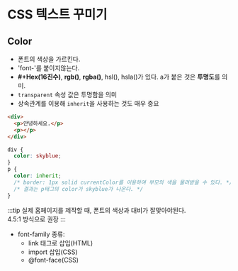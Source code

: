 # CSS 텍스트 꾸미기

## Color

- 폰트의 색상을 가르킨다.
- 'font-'를 붙이지않는다.
- **#+Hex(16진수)**, **rgb()**, **rgba()**, hsl(), hsla()가 있다. a가 붙은 것은 **투명도**를 의미.
- `transparent` 속성 값은 투명함을 의미
- 상속관계를 이용해 `inherit`을 사용하는 것도 매우 중요

```html
<div>
  <p>안녕하세요.</p>
  <p></p>
</div>
```

```css
div {
  color: skyblue;
}
p {
  color: inherit;
  /* border: 1px solid currentColor를 이용하여 부모의 색을 물려받을 수 있다. */
  /* 결과는 p태그의 color가 skyblue가 나온다. */
}
```

:::tip
실제 홈페이지를 제작할 때, 폰트의 색상과 대비가 잘맞아야된다.<br/> 
4.5:1 방식으로 권장
:::

- font-family 종류:
  - link 태그로 삽입(HTML)
  - import 삽입(CSS)
  - @font-face(CSS)